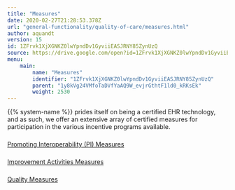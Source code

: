 ```yaml
---
title: "Measures"
date: 2020-02-27T21:28:53.378Z
url: "general-functionality/quality-of-care/measures.html"
author: aquandt
version: 15
id: 1ZFrvk1XjXGNKZ0lwYpndDv1GyviiEASJRNY85ZynUzQ
source: https://drive.google.com/open?id=1ZFrvk1XjXGNKZ0lwYpndDv1GyviiEASJRNY85ZynUzQ
menu:
    main:
        name: "Measures"
        identifier: "1ZFrvk1XjXGNKZ0lwYpndDv1GyviiEASJRNY85ZynUzQ"
        parent: "1y8kVg24VMfoTaDVfYaAQ9W_evjrGthtF1ld0_kRKsEk"
        weight: 2530
---
```











{{% system-name %}} prides itself on being a certified EHR technology, and as such, we offer an extensive array of certified measures for participation in the various incentive programs available.













### 

[Promoting Interoperability (PI) Measures](measures/promoting-interoperability-pi-measures.html)





### 

[Improvement Activities Measures](measures/improvement-activities-measures.html)





### 

[Quality Measures](measures/quality-measures-list.html)



